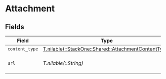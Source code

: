 # Attachment


## Fields

| Field                                                                                                | Type                                                                                                 | Required                                                                                             | Description                                                                                          | Example                                                                                              |
| ---------------------------------------------------------------------------------------------------- | ---------------------------------------------------------------------------------------------------- | ---------------------------------------------------------------------------------------------------- | ---------------------------------------------------------------------------------------------------- | ---------------------------------------------------------------------------------------------------- |
| `content_type`                                                                                       | [T.nilable(::StackOne::Shared::AttachmentContentType)](../../models/shared/attachmentcontenttype.md) | :heavy_minus_sign:                                                                                   | N/A                                                                                                  |                                                                                                      |
| `url`                                                                                                | *T.nilable(::String)*                                                                                | :heavy_minus_sign:                                                                                   | The URL of the attachment.                                                                           | http://example.com/resume.pdf                                                                        |